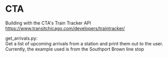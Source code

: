 # CTA
Building with the CTA's Train Tracker API  
https://www.transitchicago.com/developers/traintracker/

get_arrivals.py:  
Get a list of upcoming arrivals from a station and print them out to the user. Currently, the example used is from the Southport Brown line stop
